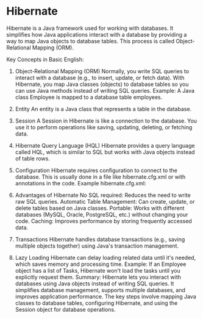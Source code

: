 # Hibernate
Hibernate is a Java framework used for working with databases. It simplifies how Java applications interact with a database by providing a way to map Java objects to database tables. This process is called Object-Relational Mapping (ORM).

Key Concepts in Basic English:
1. Object-Relational Mapping (ORM)
Normally, you write SQL queries to interact with a database (e.g., to insert, update, or fetch data).
With Hibernate, you map Java classes (objects) to database tables so you can use Java methods instead of writing SQL queries.
Example: A Java class Employee is mapped to a database table employees.
2. Entity
An entity is a Java class that represents a table in the database.

3. Session
A Session in Hibernate is like a connection to the database. You use it to perform operations like saving, updating, deleting, or fetching data.

4. Hibernate Query Language (HQL)
Hibernate provides a query language called HQL, which is similar to SQL but works with Java objects instead of table rows.

5. Configuration
Hibernate requires configuration to connect to the database. This is usually done in a file like hibernate.cfg.xml or with annotations in the code. Example hibernate.cfg.xml:

6. Advantages of Hibernate
No SQL required: Reduces the need to write raw SQL queries.
Automatic Table Management: Can create, update, or delete tables based on Java classes.
Portable: Works with different databases (MySQL, Oracle, PostgreSQL, etc.) without changing your code.
Caching: Improves performance by storing frequently accessed data.
7. Transactions
Hibernate handles database transactions (e.g., saving multiple objects together) using Java's transaction management.

8. Lazy Loading
Hibernate can delay loading related data until it's needed, which saves memory and processing time.
Example: If an Employee object has a list of Tasks, Hibernate won't load the tasks until you explicitly request them.
Summary:
Hibernate lets you interact with databases using Java objects instead of writing SQL queries.
It simplifies database management, supports multiple databases, and improves application performance.
The key steps involve mapping Java classes to database tables, configuring Hibernate, and using the Session object for database operations.

